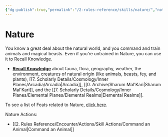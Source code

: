 ```yaml
---
{"dg-publish":true,"permalink":"/2-rules-reference/skills/nature/","noteIcon":""}
---
```


# Nature

You know a great deal about the natural world, and you command and train animals and magical beasts. Even if you’re untrained in Nature, you can use it to Recall Knowledge.

-   **[Recall Knowledge](https://2e.aonprd.com/Skills.aspx?ID=5&General=true)** about fauna, flora, geography, weather, the environment, creatures of natural origin (like animals, beasts, fey, and plants), [[7. Scholarly Details/Cosmology/Inner Planes/Arcadia/Arcadia\|Arcadia]], [[0. Archive/Sharum Mal'Kari\|Sharum Mal'Kari]], and the [[7. Scholarly Details/Cosmology/Inner Planes/Elemental Planes/Elemental Realms\|Elemental Realms]].

To see a list of Feats related to Nature, [click here](https://2e.aonprd.com/Feats.aspx?Traits=144&Skill=Nature).

Nature Actions:
- [[2. Rules Reference/Encounter/Actions/Skill Actions/Command an Animal\|Command an Animal]] 